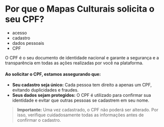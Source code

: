 # Por que o Mapas Culturais solicita o seu CPF?

- acesso
- cadastro
- dados pessoais
- CPF

O CPF é o seu documento de identidade nacional e garante a segurança e a transparência em todas as ações realizadas por você na plataforma. 



#### **Ao solicitar o CPF, estamos assegurando que:**

* **Seu cadastro seja único:** Cada pessoa tem direito a apenas um CPF, evitando duplicidades e fraudes.
* **Seus dados sejam protegidos:** O CPF é utilizado para confirmar sua identidade e evitar que outras pessoas se cadastrem em seu nome.



> **Importante:** Uma vez cadastrado, o CPF não poderá ser alterado. Por isso, verifique cuidadosamente todas as informações antes de confirmar o cadastro.